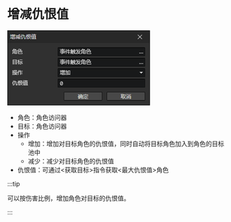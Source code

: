 # 增减仇恨值

![](img/changeThreat-1.png)

- 角色：角色访问器
- 目标：角色访问器
- 操作
  - 增加：增加对目标角色的仇恨值，同时自动将目标角色加入到角色的目标池中
  - 减少：减少对目标角色的仇恨值
- 仇恨值：可通过<获取目标>指令获取<最大仇恨值>角色

:::tip

可以按伤害比例，增加角色对目标的仇恨值。

:::